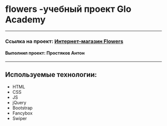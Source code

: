 # flowers -учебный проект Glo Academy
___
### Ссылка на проект: [Интернет-магазин Flowers](https://tony7-the-human.github.io/flowers/)
#### Выполнил проект: Простяков Антон
___
## Используемые технологии: 
- HTML
- CSS
- JS
- jQuery
- Bootstrap
- Fancybox
- Swiper
